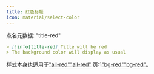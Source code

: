 ```yaml
---
title: 红色标题
icon: material/select-color
---
```


点名元数据: "title-red"

```md
> [!info|title-red] Title will be red
> The background color will display as usual
```

样式本身也适用于["all-red"](../combined-styling/page-3.md)["all-red"](../combined-styling/page-3.md)
页:1["bg-red"](../bg-styling/page-3.md)["bg-red"](../bg-styling/page-3.md)。

